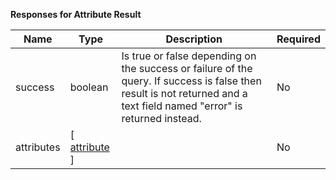 
**Responses for Attribute Result**

| Name | Type | Description | Required |
| ---- | ---- | ----------- | -------- |
| success | boolean | Is true or false depending on the success or failure of the query. If success is false then result is not returned and a text field named "error" is returned instead. | No |
| attributes | [ [attribute](/restapi/models/#attribute) ] |  | No |
